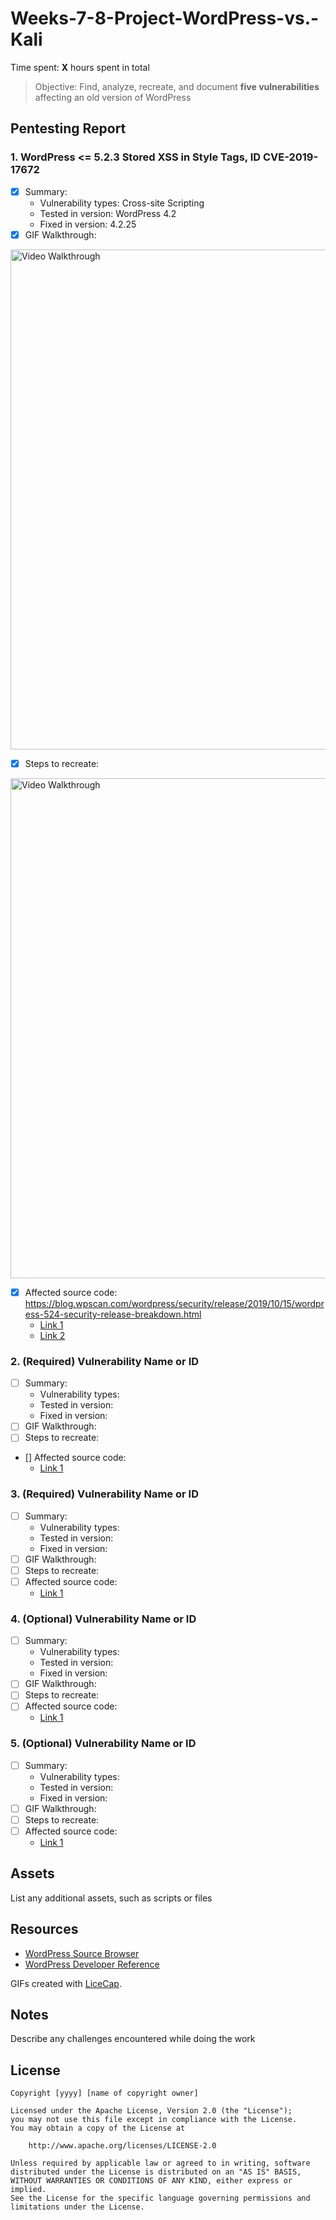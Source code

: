 # Weeks-7-8-Project-WordPress-vs.-Kali

Time spent: **X** hours spent in total

> Objective: Find, analyze, recreate, and document **five vulnerabilities** affecting an old version of WordPress

## Pentesting Report

### 1.  WordPress <= 5.2.3 Stored XSS in Style Tags, ID CVE-2019-17672
  - [x] Summary:
    - Vulnerability types: Cross-site Scripting
    - Tested in version: WordPress 4.2
    - Fixed in version: 4.2.25
  - [x] GIF Walkthrough:
 <img src='https://user-images.githubusercontent.com/57808274/114906218-ad39c400-9dce-11eb-9e0c-2c3fbd1e2eb6.gif' title='Video Walkthrough' width='800' alt='Video Walkthrough' />


  - [x] Steps to recreate: 
 <img src='https://user-images.githubusercontent.com/57808274/114908884-639ea880-9dd1-11eb-91da-59f59bcd97e2.gif' title='Video Walkthrough' width='800' alt='Video Walkthrough' />

  - [x] Affected source code: https://blog.wpscan.com/wordpress/security/release/2019/10/15/wordpress-524-security-release-breakdown.html
    - [Link 1](https://wordpress.org/news/2019/10/wordpress-5-2-4-security-release/)
    - [Link 2](https://cve.mitre.org/cgi-bin/cvename.cgi?name=CVE-2019-17672)  
### 2. (Required) Vulnerability Name or ID
  - [ ] Summary: 
    - Vulnerability types:
    - Tested in version:
    - Fixed in version: 
  - [ ] GIF Walkthrough: 
  - [ ] Steps to recreate: 
  - [] Affected source code:
    - [Link 1](https://core.trac.wordpress.org/browser/tags/version/src/source_file.php)
### 3. (Required) Vulnerability Name or ID
  - [ ] Summary: 
    - Vulnerability types:
    - Tested in version:
    - Fixed in version: 
  - [ ] GIF Walkthrough: 
  - [ ] Steps to recreate: 
  - [ ] Affected source code:
    - [Link 1](https://core.trac.wordpress.org/browser/tags/version/src/source_file.php)
### 4. (Optional) Vulnerability Name or ID
  - [ ] Summary: 
    - Vulnerability types:
    - Tested in version:
    - Fixed in version: 
  - [ ] GIF Walkthrough: 
  - [ ] Steps to recreate: 
  - [ ] Affected source code:
    - [Link 1](https://core.trac.wordpress.org/browser/tags/version/src/source_file.php)
### 5. (Optional) Vulnerability Name or ID
  - [ ] Summary: 
    - Vulnerability types:
    - Tested in version:
    - Fixed in version: 
  - [ ] GIF Walkthrough: 
  - [ ] Steps to recreate: 
  - [ ] Affected source code:
    - [Link 1](https://core.trac.wordpress.org/browser/tags/version/src/source_file.php) 

## Assets

List any additional assets, such as scripts or files

## Resources

- [WordPress Source Browser](https://core.trac.wordpress.org/browser/)
- [WordPress Developer Reference](https://developer.wordpress.org/reference/)

GIFs created with [LiceCap](http://www.cockos.com/licecap/).

## Notes

Describe any challenges encountered while doing the work

## License

    Copyright [yyyy] [name of copyright owner]

    Licensed under the Apache License, Version 2.0 (the "License");
    you may not use this file except in compliance with the License.
    You may obtain a copy of the License at

        http://www.apache.org/licenses/LICENSE-2.0

    Unless required by applicable law or agreed to in writing, software
    distributed under the License is distributed on an "AS IS" BASIS,
    WITHOUT WARRANTIES OR CONDITIONS OF ANY KIND, either express or implied.
    See the License for the specific language governing permissions and
    limitations under the License.

